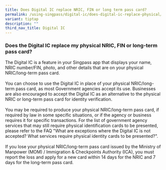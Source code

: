 ```yaml
---
title: Does Digital IC replace NRIC, FIN or long term pass card?
permalink: /using-singpass/digital-ic/does-digital-ic-replace-physical/
variant: tiptap
description: ""
third_nav_title: Digital IC
---
```

<h3>Does the Digital IC replace my physical NRIC, FIN or long-term pass card?</h3>
<p>The Digital IC is a feature in your Singpass app that displays your name,
NRIC number/FIN, photo, and other details that are on your physical NRIC/long-term
pass card.
<br>
<br>You can choose to use the Digital IC in place of your physical NRIC/long-term
pass card, as most Government agencies accept its use. Businesses are also
encouraged to accept the Digital IC as an alternative to the physical NRIC
or long-term pass card for identity verification.
<br>
<br>You may be required to produce your physical NRIC/long-term pass card,
if required by law in some specific situations, or if the agency or business
requires it for specific transactions.&nbsp;For the list of government
agency services that may still require physical identification cards to
be presented, please refer to the FAQ "What are exceptions where the Digital
IC is not accepted? What services require physical identity cards to be
presented?".
<br>
<br>If you lose your physical NRIC/long-term pass card issued by the Ministry
of Manpower (MOM) / Immigration &amp; Checkpoints Authority (ICA), you
must report the loss and apply for a new card within 14 days for the NRIC
and 7 days for the long-term pass card.</p>